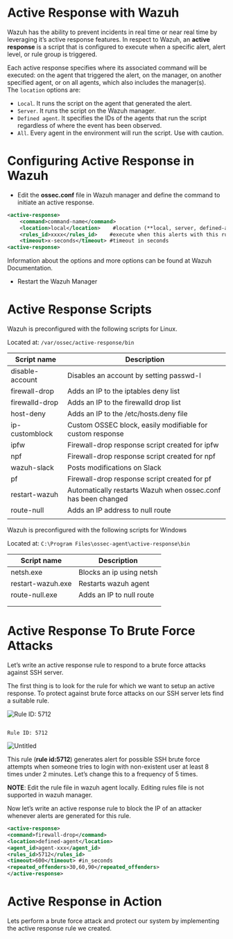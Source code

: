# Active Response with Wazuh

Wazuh has the ability to prevent incidents in real time or near real time by leveraging it’s active response features. In respect to Wazuh, an **active response** is a script that is configured to execute when a specific alert, alert level, or rule group is triggered. 

Each active response specifies where its associated command will be executed: on the agent that triggered the alert, on the manager, on another specified agent, or on all agents, which also includes the manager(s). The `location` options are:

- `Local`. It runs the script on the agent that generated the alert.
- `Server`. It runs the script on the Wazuh manager.
- `Defined agent`. It specifies the IDs of the agents that run the script regardless of where the event has been observed.
- `All`. Every agent in the environment will run the script. Use with caution.

# Configuring Active Response in Wazuh

- Edit the **ossec.conf** file in Wazuh manager and define the command to initiate an active response.

 

```xml
<active-response>
	<command>command-name</command>
	<location>local</location>    #location (**local, server, defined-agent, or all**)
	<rules_id>xxxx</rules_id>    #execute when this alerts with this rule are logged
	<timeout>x-seconds</timeout> #timeout in seconds
<active-response>
```

Information about the options and more options can be found at Wazuh Documentation. 

- Restart the Wazuh Manager

# Active Response Scripts

Wazuh is preconfigured with the following scripts for Linux.

Located at: `/var/ossec/active-response/bin` 

| Script name | Description |
| --- | --- |
| disable-account | Disables an account by setting passwd-l |
| firewall-drop | Adds an IP to the iptables deny list |
| firewalld-drop | Adds an IP to the firewalld drop list |
| host-deny | Adds an IP to the /etc/hosts.deny file |
| ip-customblock | Custom OSSEC block, easily modifiable for custom response |
| ipfw | Firewall-drop response script created for ipfw |
| npf | Firewall-drop response script created for npf |
| wazuh-slack | Posts modifications on Slack |
| pf | Firewall-drop response script created for pf |
| restart-wazuh | Automatically restarts Wazuh when ossec.conf has been changed |
| route-null | Adds an IP address to null route |
|  |  |

Wazuh is preconfigured with the following scripts for Windows

Located at: `C:\Program Files\ossec-agent\active-response\bin`

| Script name | Description |
| --- | --- |
| netsh.exe | Blocks an ip using netsh |
| restart-wazuh.exe | Restarts wazuh agent |
| route-null.exe | Adds an IP to null route |
|  |  |
|  |  |

# Active Response To Brute Force Attacks

Let’s write an active response rule to respond to a brute force attacks against SSH server. 

The first thing is to look for the rule for which we want to setup an active response. To protect against brute force attacks on our SSH server lets find a suitable rule. 

![                                                                        Rule ID: 5712](Active%20Response%20with%20Wazuh%201ce36d5601b44594aa467195ae32892b/Untitled.png)

                                                                        Rule ID: 5712

![Untitled](Active%20Response%20with%20Wazuh%201ce36d5601b44594aa467195ae32892b/Untitled%201.png)

This rule (**rule id:5712**) generates alert for possible SSH brute force attempts when someone tries to login with non-existent user at least 8 times under 2 minutes. Let’s change this to a frequency of 5 times. 

**NOTE**: Edit the rule file in wazuh agent locally. Editing rules file is not supported in wazuh manager. 

Now  let’s write an active response rule to block the IP of an attacker whenever alerts are generated for this rule. 

```xml
<active-response>
<command>firewall-drop</command>
<location>defined-agent</location>
<agent_id>agent-xxx</agent_id>
<rules_id>5712</rules_id>
<timeout>600</timeout> #in_seconds
<repeated_offenders>30,60,90</repeated_offenders>
</active-response>

```

# Active Response in Action

Lets perform a brute force attack and protect our system by implementing the active response rule we created.